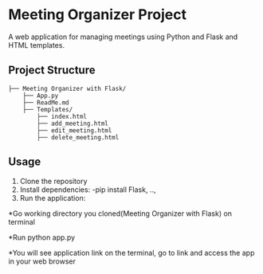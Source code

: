 # Meeting Organizer Project

A web application for managing meetings using Python and Flask and HTML templates.

## Project Structure
```
├── Meeting Organizer with Flask/
    ├── App.py
    ├── ReadMe.md
    ├── Templates/
        ├── index.html
        ├── add_meeting.html
        ├── edit_meeting.html
        ├── delete_meeting.html
```

## Usage

1. Clone the repository
2. Install dependencies:
   -pip install Flask, ..,
3. Run the application:
   
*Go working directory you cloned(Meeting Organizer with Flask) on terminal
   
*Run python app.py
   
*You will see application link on the terminal, go to link and access the app in your web browser 
   

